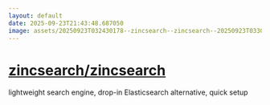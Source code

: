 ```yaml
---
layout: default
date: 2025-09-23T21:43:48.687050
image: assets/20250923T032430178--zincsearch--zincsearch--20250923T033028948--cropped.png
---
```


# [zincsearch/zincsearch](https://github.com/zincsearch/zincsearch)

lightweight search engine, drop-in Elasticsearch alternative, quick setup
